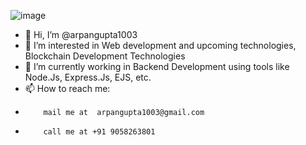 
<!---
arpangupta1003/arpangupta1003 is a ✨ special ✨ repository because its `README.md` (this file) appears on your GitHub profile.
You can click the Preview link to take a look at your changes.
--->
![image](https://github.com/arpangupta1003/arpangupta1003/assets/90976998/8758165c-de3e-41b1-9619-29a20cb1041f)
- 👋 Hi, I’m @arpangupta1003
- 👀 I’m interested in Web development and upcoming technologies, Blockchain Development Technologies
- 🌱 I’m currently working in Backend Development using tools like Node.Js, Express.Js, EJS, etc.
- 📫 How to reach me:
-         mail me at  arpangupta1003@gmail.com
-         call me at +91 9058263801
